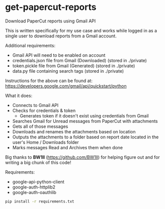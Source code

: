 # get-papercut-reports

Download PaperCut reports using Gmail API

This is written specifically for my use case and works while logged 
in as a single user to download reports from a Gmail account. 

Additional requirements:

* Gmail API will need to be enabled on account
* credentials.json file from Gmail (Downloaded) (stored in ./private)
* token.pickle file from Gmail (Generated) (stored in ./private)
* data.py file containing search tags (stored in ./private)  

Instructions for the above can be found at:  
https://developers.google.com/gmail/api/quickstart/python

What it does:

* Connects to Gmail API
* Checks for credentials & token
  * Generates token if it doesn't exist using credentials from Gmail
* Searches Gmail for Unread messages from PaperCut with attachments
* Gets all of those messages
* Downloads and renames the attachments based on location
* Outputs the attachments to a folder based on report date located
  in the user's Home / Downloads folder
* Marks messages Read and Archives them when done

Big thanks to **BW1ll** (https://github.com/BW1ll) for helping figure out 
and for writing a big chunk of this code! 

Requirements: 

* google-api-python-client
* google-auth-httplib2
* google-auth-oauthlib

```bash
pip install -r requirements.txt
```
